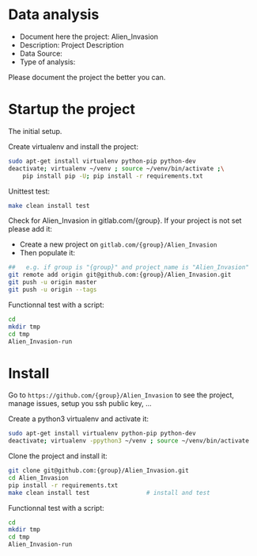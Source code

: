 # Data analysis
- Document here the project: Alien_Invasion
- Description: Project Description
- Data Source:
- Type of analysis:

Please document the project the better you can.

# Startup the project

The initial setup.

Create virtualenv and install the project:
```bash
sudo apt-get install virtualenv python-pip python-dev
deactivate; virtualenv ~/venv ; source ~/venv/bin/activate ;\
    pip install pip -U; pip install -r requirements.txt
```

Unittest test:
```bash
make clean install test
```

Check for Alien_Invasion in gitlab.com/{group}.
If your project is not set please add it:

- Create a new project on `gitlab.com/{group}/Alien_Invasion`
- Then populate it:

```bash
##   e.g. if group is "{group}" and project_name is "Alien_Invasion"
git remote add origin git@github.com:{group}/Alien_Invasion.git
git push -u origin master
git push -u origin --tags
```

Functionnal test with a script:

```bash
cd
mkdir tmp
cd tmp
Alien_Invasion-run
```

# Install

Go to `https://github.com/{group}/Alien_Invasion` to see the project, manage issues,
setup you ssh public key, ...

Create a python3 virtualenv and activate it:

```bash
sudo apt-get install virtualenv python-pip python-dev
deactivate; virtualenv -ppython3 ~/venv ; source ~/venv/bin/activate
```

Clone the project and install it:

```bash
git clone git@github.com:{group}/Alien_Invasion.git
cd Alien_Invasion
pip install -r requirements.txt
make clean install test                # install and test
```
Functionnal test with a script:

```bash
cd
mkdir tmp
cd tmp
Alien_Invasion-run
```
